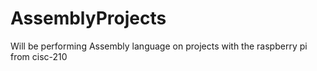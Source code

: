 # AssemblyProjects
Will be performing Assembly language on projects with the raspberry pi from cisc-210
